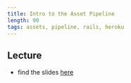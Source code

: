```yaml
---
title: Intro to the Asset Pipeline
length: 90
tags: assets, pipeline, rails, heroku
---
```


## Lecture

* find the slides [here](https://www.dropbox.com/s/k4793eg4ovgkkr9/intro_to_asset_pipeline.key?dl=0)
